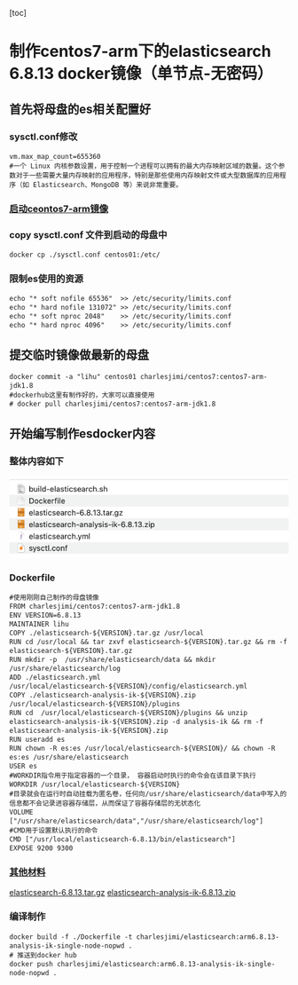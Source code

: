 [toc]

# 制作centos7-arm下的elasticsearch 6.8.13 docker镜像（单节点-无密码）

## 首先将母盘的es相关配置好

### sysctl.conf修改

```shell
vm.max_map_count=655360
#一个 Linux 内核参数设置，用于控制一个进程可以拥有的最大内存映射区域的数量。这个参数对于一些需要大量内存映射的应用程序，特别是那些使用内存映射文件或大型数据库的应用程序（如 Elasticsearch、MongoDB 等）来说非常重要。
```

### [启动ceontos7-arm镜像](https://github.com/lihu1990/lihu1990.github.io/blob/main/centos7%20-arm%E5%88%B6%E4%BD%9C%E8%BF%87%E7%A8%8B.md)

### copy sysctl.conf 文件到启动的母盘中

```shell
docker cp ./sysctl.conf centos01:/etc/
```

### 限制es使用的资源

```shell
echo "* soft nofile 65536"  >> /etc/security/limits.conf
echo "* hard nofile 131072" >> /etc/security/limits.conf
echo "* soft nproc 2048"    >> /etc/security/limits.conf
echo "* hard nproc 4096"    >> /etc/security/limits.conf
```

## 提交临时镜像做最新的母盘

```shell
docker commit -a "lihu" centos01 charlesjimi/centos7:centos7-arm-jdk1.8
#dockerhub这里有制作好的，大家可以直接使用
# docker pull charlesjimi/centos7:centos7-arm-jdk1.8
```

## 开始编写制作esdocker内容



### 整体内容如下

![image-20240805211744919](./img/image-20240805211744919.png)

### Dockerfile

```shell
#使用刚刚自己制作的母盘镜像
FROM charlesjimi/centos7:centos7-arm-jdk1.8
ENV VERSION=6.8.13
MAINTAINER lihu
COPY ./elasticsearch-${VERSION}.tar.gz /usr/local
RUN cd /usr/local && tar zxvf elasticsearch-${VERSION}.tar.gz && rm -f elasticsearch-${VERSION}.tar.gz
RUN mkdir -p  /usr/share/elasticsearch/data && mkdir /usr/share/elasticsearch/log 
ADD ./elasticsearch.yml /usr/local/elasticsearch-${VERSION}/config/elasticsearch.yml
COPY ./elasticsearch-analysis-ik-${VERSION}.zip  /usr/local/elasticsearch-${VERSION}/plugins
RUN cd  /usr/local/elasticsearch-${VERSION}/plugins && unzip elasticsearch-analysis-ik-${VERSION}.zip -d analysis-ik && rm -f elasticsearch-analysis-ik-${VERSION}.zip
RUN useradd es
RUN chown -R es:es /usr/local/elasticsearch-${VERSION}/ && chown -R es:es /usr/share/elasticsearch
USER es
#WORKDIR指令用于指定容器的一个目录， 容器启动时执行的命令会在该目录下执行
WORKDIR /usr/local/elasticsearch-${VERSION}
#目录就会在运行时自动挂载为匿名卷，任何向/usr/share/elasticsearch/data中写入的信息都不会记录进容器存储层，从而保证了容器存储层的无状态化
VOLUME ["/usr/share/elasticsearch/data","/usr/share/elasticsearch/log"]
#CMD用于设置默认执行的命令
CMD ["/usr/local/elasticsearch-6.8.13/bin/elasticsearch"]
EXPOSE 9200 9300
```

### [其他材料](./单节点-无密码材料)
[elasticsearch-6.8.13.tar.gz](https://www.elastic.co/cn/downloads/past-releases/elasticsearch-6-8-13)
[elasticsearch-analysis-ik-6.8.13.zip](https://github.com/infinilabs/analysis-ik/tags)

### 编译制作

```shell
docker build -f ./Dockerfile -t charlesjimi/elasticsearch:arm6.8.13-analysis-ik-single-node-nopwd .
# 推送到docker hub
docker push charlesjimi/elasticsearch:arm6.8.13-analysis-ik-single-node-nopwd .
```
